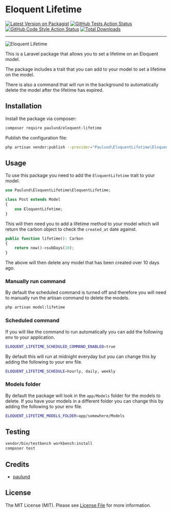 # Eloquent Lifetime

[![Latest Version on Packagist](https://img.shields.io/packagist/v/paulund/eloquent-lifetime.svg?style=flat-square)](https://packagist.org/packages/paulund/eloquent-lifetime)
[![GitHub Tests Action Status](https://img.shields.io/github/actions/workflow/status/paulund/eloquent-lifetime/run-tests.yml?branch=main&label=tests&style=flat-square)](https://github.com/paulund/eloquent-lifetime/actions?query=workflow%3Arun-tests+branch%3Amain)
[![GitHub Code Style Action Status](https://img.shields.io/github/actions/workflow/status/paulund/eloquent-lifetime/fix-php-code-style-issues.yml?branch=main&label=code%20style&style=flat-square)](https://github.com/paulund/eloquent-lifetime/actions?query=workflow%3A"Fix+PHP+code+style+issues"+branch%3Amain)
[![Total Downloads](https://img.shields.io/packagist/dt/paulund/eloquent-lifetime.svg?style=flat-square)](https://packagist.org/packages/paulund/eloquent-lifetime)

---
![Eloquent Lifetime](https://paulund.co.uk/images/eloquent-lifetime/eloquent-lifetime.webp)

This is a Laravel package that allows you to set a lifetime on an Eloquent model. 

The package includes a trait that you can add to your model to set a lifetime on the model.

There is also a command that will run in the background to automatically delete the model after the lifetime has expired.

## Installation
Install the package via composer:

```bash
composer require paulund/eloquent-lifetime
```

Publish the configuration file:

```bash
php artisan vendor:publish --provider="Paulund\EloquentLifetime\EloquentLifetimeServiceProvider"
```

## Usage

To use this package you need to add the `EloquentLifetime` trait to your model.

```php
use Paulund\EloquentLifetime\EloquentLifetime;

class Post extends Model
{
    use EloquentLifetime;
}
```

This will then need you to add a lifetime method to your model which will return the carbon object to check the
`created_at` date against.

```php
public function lifetime(): Carbon
{
    return now()->subDays(10);
}
```

The above will then delete any model that has been created over 10 days ago.

### Manually run command

By default the scheduled command is turned off and therefore you will need to manually run the artisan command to delete the models.

```bash
php artisan model:lifetime
```

### Scheduled command

If you will like the command to run automatically you can add the following env to your application.

```bash
ELOQUENT_LIFETIME_SCHEDULED_COMMAND_ENABLED=true
```

By default this will run at midnight everyday but you can change this by adding the following to your env file.

```bash
ELOQUENT_LIFETIME_SCHEDULE=hourly, daily, weekly
```

### Models folder

By default the package will look in the `app/Models` folder for the models to delete. If you have your models in a different folder you can change this by adding the following to your env file.

```bash
ELOQUENT_LIFETIME_MODELS_FOLDER=app/somewhere/Models
```

## Testing
```bash
vendor/bin/testbench workbench:install
composer test
```

## Credits

- [paulund](https://paulund.co.uk)

## License

The MIT License (MIT). Please see [License File](LICENSE.md) for more information.
